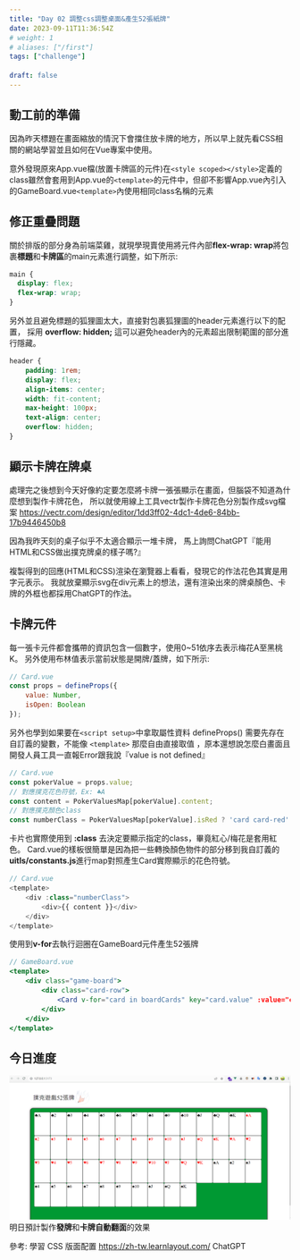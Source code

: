 ```yaml
---
title: "Day 02 調整css調整桌面&產生52張紙牌"
date: 2023-09-11T11:36:54Z
# weight: 1
# aliases: ["/first"]
tags: ["challenge"]

draft: false
---
```


## 動工前的準備
因為昨天標題在畫面縮放的情況下會擋住放卡牌的地方，所以早上就先看CSS相關的網站學習並且如何在Vue專案中使用。

意外發現原來App.vue檔(放置卡牌區的元件)在`<style scoped></style>`定義的class雖然會套用到App.vue的`<template>`的元件中，但卻不影響App.vue內引入的GameBoard.vue`<template>`內使用相同class名稱的元素

## 修正重疊問題
關於排版的部分身為前端菜雞，就現學現賣使用將元件內部**flex-wrap: wrap**將包裹**標題**和**卡牌區**的main元素進行調整，如下所示:
```css
main {
  display: flex;
  flex-wrap: wrap;
}
```

另外並且避免標題的狐狸圖太大，直接對包裹狐狸圖的header元素進行以下的配置，
採用 **overflow: hidden;** 這可以避免header內的元素超出限制範圍的部分進行隱藏。
```css
header {
    padding: 1rem;
    display: flex;
    align-items: center;
    width: fit-content;
    max-height: 100px;
    text-align: center;
    overflow: hidden;
}
```

## 顯示卡牌在牌桌
處理完之後想到今天好像約定要怎麼將卡牌一張張顯示在畫面，但腦袋不知道為什麼想到製作卡牌花色，
所以就使用線上工具vectr製作卡牌花色分別製作成svg檔案
https://vectr.com/design/editor/1dd3ff02-4dc1-4de6-84bb-17b9446450b8

因為我昨天刻的桌子似乎不太適合顯示一堆卡牌，
馬上詢問ChatGPT『能用HTML和CSS做出撲克牌桌的樣子嗎?』

複製得到的回應(HTML和CSS)渲染在瀏覽器上看看，發現它的作法花色其實是用字元表示。
我就放棄顯示svg在div元素上的想法，還有渲染出來的牌桌顏色、卡牌的外框也都採用ChatGPT的作法。

## 卡牌元件
每一張卡元件都會攜帶的資訊包含一個數字，使用0~51依序去表示梅花A至黑桃K。
另外使用布林值表示當前狀態是開牌/蓋牌，如下所示:
```js
// Card.vue
const props = defineProps({
    value: Number,
    isOpen: Boolean
});
```

另外也學到如果要在`<script setup>`中拿取屬性資料 defineProps() 需要先存在自訂義的變數，不能像  `<template>` 那麼自由直接取值 ，原本還想說怎麼白畫面且開發人員工具一直報Error跟我說『value is not defined』
```js
// Card.vue
const pokerValue = props.value;
// 對應撲克花色符號，Ex: ♣A
const content = PokerValuesMap[pokerValue].content;
// 對應撲克顏色class
const numberClass = PokerValuesMap[pokerValue].isRed ? 'card card-red' : 'card';
```

卡片也實際使用到 **:class** 去決定要顯示指定的class，畢竟紅心/梅花是套用紅色。
Card.vue的樣板很簡單是因為把一些轉換顏色物件的部分移到我自訂義的**uitls/constants.js**進行map對照產生Card實際顯示的花色符號。
```js
// Card.vue
<template>
    <div :class="numberClass">
        <div>{{ content }}</div>
    </div>
</template>
```

使用到**v-for**去執行迴圈在GameBoard元件產生52張牌
```jsx
// GameBoard.vue
<template>
    <div class="game-board">
        <div class="card-row">
            <Card v-for="card in boardCards" key="card.value" :value="card.value" />
        </div>
    </div>
</template>
```
## 今日進度
![52張的牌桌](/images/day2-result.png)
明日預計製作**發牌**和**卡牌自動翻面**的效果

參考: 
學習 CSS 版面配置 https://zh-tw.learnlayout.com/
ChatGPT